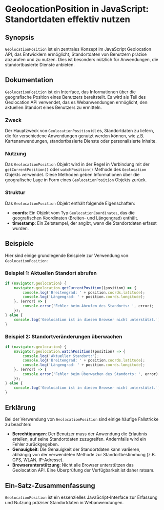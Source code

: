 <!--
Meta Description: # GeolocationPosition in JavaScript: Standortdaten effektiv nutzen ## Synopsis `GeolocationPosition` ist ein zentrales Konzept im JavaScript Geolocati...
Meta Keywords: geolocationposition, geolocation, der, console, ist
-->

# GeolocationPosition in JavaScript: Standortdaten effektiv nutzen

## Synopsis
`GeolocationPosition` ist ein zentrales Konzept im JavaScript Geolocation API, das Entwicklern ermöglicht, Standortdaten von Benutzern präzise abzurufen und zu nutzen. Dies ist besonders nützlich für Anwendungen, die standortbasierte Dienste anbieten.

## Dokumentation
`GeolocationPosition` ist ein Interface, das Informationen über die geografische Position eines Benutzers bereitstellt. Es wird als Teil des Geolocation API verwendet, das es Webanwendungen ermöglicht, den aktuellen Standort eines Benutzers zu ermitteln.

### Zweck
Der Hauptzweck von `GeolocationPosition` ist es, Standortdaten zu liefern, die für verschiedene Anwendungen genutzt werden können, wie z.B. Kartenanwendungen, standortbasierte Dienste oder personalisierte Inhalte.

### Nutzung
Das `GeolocationPosition` Objekt wird in der Regel in Verbindung mit der `getCurrentPosition()` oder `watchPosition()` Methode des `Geolocation` Objekts verwendet. Diese Methoden geben Informationen über die geografische Lage in Form eines `GeolocationPosition` Objekts zurück.

### Struktur
Das `GeolocationPosition` Objekt enthält folgende Eigenschaften:
- **coords**: Ein Objekt vom Typ `GeolocationCoordinates`, das die geografischen Koordinaten (Breiten- und Längengrad) enthält.
- **timestamp**: Ein Zeitstempel, der angibt, wann die Standortdaten erfasst wurden.

## Beispiele
Hier sind einige grundlegende Beispiele zur Verwendung von `GeolocationPosition`:

### Beispiel 1: Aktuellen Standort abrufen
```javascript
if (navigator.geolocation) {
    navigator.geolocation.getCurrentPosition((position) => {
        console.log('Breitengrad: ' + position.coords.latitude);
        console.log('Längengrad: ' + position.coords.longitude);
    }, (error) => {
        console.error('Fehler beim Abrufen des Standorts: ', error);
    });
} else {
    console.log('Geolocation ist in diesem Browser nicht unterstützt.');
}
```

### Beispiel 2: Standortveränderungen überwachen
```javascript
if (navigator.geolocation) {
    navigator.geolocation.watchPosition((position) => {
        console.log('Aktueller Standort:');
        console.log('Breitengrad: ' + position.coords.latitude);
        console.log('Längengrad: ' + position.coords.longitude);
    }, (error) => {
        console.error('Fehler beim Überwachen des Standorts: ', error);
    });
} else {
    console.log('Geolocation ist in diesem Browser nicht unterstützt.');
}
```

## Erklärung
Bei der Verwendung von `GeolocationPosition` sind einige häufige Fallstricke zu beachten:
- **Berechtigungen**: Der Benutzer muss der Anwendung die Erlaubnis erteilen, auf seine Standortdaten zuzugreifen. Andernfalls wird ein Fehler zurückgegeben.
- **Genauigkeit**: Die Genauigkeit der Standortdaten kann variieren, abhängig von der verwendeten Methode zur Standortbestimmung (z.B. GPS, WLAN, IP-Adresse).
- **Browserunterstützung**: Nicht alle Browser unterstützen das Geolocation API. Eine Überprüfung der Verfügbarkeit ist daher ratsam.

## Ein-Satz-Zusammenfassung
`GeolocationPosition` ist ein essenzielles JavaScript-Interface zur Erfassung und Nutzung präziser Standortdaten in Webanwendungen.